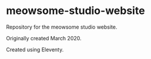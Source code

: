 # meowsome-studio-website

Repository for the meowsome studio website.

Originally created March 2020.

Created using Eleventy.
